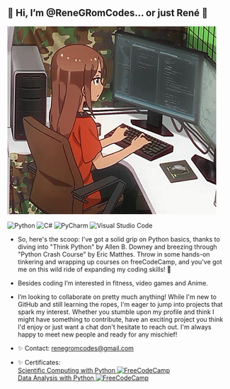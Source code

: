 ## 👋 Hi, I’m @ReneGRomCodes... or just René 👋  
![Alt Text](https://github.com/ReneGRomCodes/ReneGRomCodes/blob/main/readme_gif.gif)  
  
![Python](https://img.shields.io/badge/python-3670A0?style=Flat&logo=python&logoColor=ffdd54) ![C#](https://img.shields.io/badge/c%23-%23239120.svg?style=flat&logo=csharp&logoColor=white) ![PyCharm](https://img.shields.io/badge/pycharm-143?style=Flat&logo=pycharm&logoColor=black&color=black&labelColor=green) ![Visual Studio Code](https://img.shields.io/badge/Visual%20Studio%20Code-0078d7.svg?style=flat&logo=visual-studio-code&logoColor=white)  
  
- So, here's the scoop: I've got a solid grip on Python basics, thanks to diving into "Think Python" by Allen B. Downey and breezing through "Python Crash Course" by Eric Matthes. Throw in some hands-on tinkering and wrapping up courses on freeCodeCamp, and you've got me on this wild ride of expanding my coding skills! 🚀
  
- Besides coding I’m interested in fitness, video games and Anime.
  
- I’m looking to collaborate on pretty much anything! While I'm new to GitHub and still learning the ropes, I'm eager to jump into projects that spark my interest. Whether you stumble upon my profile and think I might have something to contribute, have an exciting project you think I'd enjoy or just want a chat don't hesitate to reach out. I'm always happy to meet new people and ready for any mischief!
  
- ✨ Contact: renegromcodes@gmail.com
- ✨ Certificates:  
[Scientific Computing with Python ![FreeCodeCamp](https://img.shields.io/badge/Freecodecamp-%23123.svg?&style=Flat&logo=freecodecamp&logoColor=green)](https://www.freecodecamp.org/certification/fccae01e4e9-7e68-4c11-9273-e8a4d973e2c1/scientific-computing-with-python-v7)  
[Data Analysis with Python ![FreeCodeCamp](https://img.shields.io/badge/Freecodecamp-%23123.svg?&style=Flat&logo=freecodecamp&logoColor=green)](https://www.freecodecamp.org/certification/fccae01e4e9-7e68-4c11-9273-e8a4d973e2c1/data-analysis-with-python-v7)

<!---
ReneGRomCodes/ReneGRomCodes is a ✨ special ✨ repository because its `README.md` (this file) appears on your GitHub profile.
You can click the Preview link to take a look at your changes.
--->
